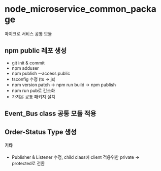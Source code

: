 # node_microservice_common_package

마이크로 서비스 공통 모듈

## npm public 레포 생성

- git init & commit
- npm adduser
- npm publish --access public
- tsconfig 수정 (ts -> js)
- npm version patch -> npm run build -> npm publish
- npm run pub로 간소화
- 가져온 공통 패키지 설치

## Event_Bus class 공통 모듈 적용
## Order-Status Type 생성
#### 기타
- Publisher & Listener 수정, child class에 client 적용위한 private -> protected로 전환 
 